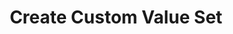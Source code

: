 ---
title: Create Custom Value Set
layout: page
nav_order: 3
parent: Building CEDAR Templates for Community Standards
---